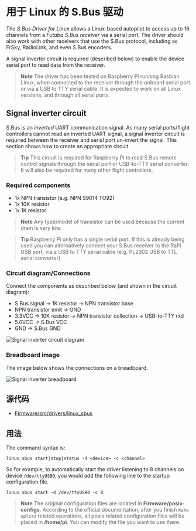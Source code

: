 # 用于 Linux 的 S.Bus 驱动

The *S.Bus Driver for Linux* allows a Linux-based autopilot to access up to 16 channels from a *Futaba S.Bus receiver* via a serial port. The driver should also work with other receivers that use the S.Bus protocol, including as FrSky, RadioLink, and even S.Bus encoders.

A signal inverter circuit is required (described below) to enable the device serial port to read data from the receiver.

> **Note** The driver has been tested on Raspberry Pi running Rasbian Linux, when connected to the receiver through the onboard serial port or via a USB to TTY serial cable. It is expected to work on all Linux versions, and through all serial ports.

## Signal inverter circuit

S.Bus is an *inverted* UART communication signal. As many serial ports/flight controllers cannot read an inverted UART signal, a signal inverter circuit is required between the receiver and serial port un-invert the signal. This section shows how to create an appropriate circuit.

> **Tip** This circuit is required for Raspberry Pi to read S.Bus remote control signals through the serial port or USB-to-TTY serial converter. It will also be required for many other flight controllers.

### Required components

* 1x NPN transistor (e.g. NPN S9014 TO92) 
* 1x 10K resistor
* 1x 1K resistor

> **Note** Any type/model of transistor can be used because the current drain is very low.

<span></span>

> **Tip** Raspberry Pi only has a single serial port. If this is already being used you can alternatively connect your S.Bus receiver to the RaPi USB port, via a USB to TTY serial cable (e.g. PL2302 USB to TTL serial converter)

### Circuit diagram/Connections

Connect the components as described below (and shown in the circuit diagram):

* S.Bus signal &rarr; 1K resistor &rarr; NPN transistor base
* NPN transistor emit &rarr; GND
* 3.3VCC &rarr; 10K resistor &rarr; NPN transistor collection &rarr; USB-to-TTY rxd
* 5.0VCC &rarr; S.Bus VCC
* GND &rarr; S.Bus GND

![Signal inverter circuit diagram](../../assets/driver_sbus_signal_inverter_circuit_diagram.png)

### Breadboard image

The image below shows the connections on a breadboard.

![Signal inverter breadboard](../../assets/driver_sbus_signal_inverter_breadboard.png)

## 源代码

* [Firmware/src/drivers/linux_sbus](https://github.com/PX4/Firmware/tree/master/src/drivers/linux_sbus)

## 用法

The command syntax is:

    linux_sbus start|stop|status -d <device> -c <channel>
    

So for example, to automatically start the driver listening to 8 channels on device `/dev/ttyUSB0`, you would add the following line to the startup configuration file.

    linux_sbus start -d /dev/ttyUSB0 -c 8
    

> **Note** The original configuration files are located in **Firmware/posix-configs**. According to the official documentation, after you finish `make upload` related operations, all posix related configuration files will be placed in **/home/pi**. You can modify the file you want to use there.